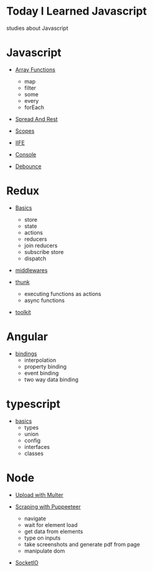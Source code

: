 # Today I Learned Javascript 
studies about Javascript

# Javascript 
- [Array Functions](javascript/arrayFunctions.js)
    - map
    - filter
    - some
    - every
    - forEach

- [Spread And Rest](javascript/spreadAndRest.js)

- [Scopes](javascript/scope.js)

- [IIFE](javascript/iife.js)

- [Console](javascript/console.js)

- [Debounce](javascript/debounce.js)


# Redux
- [Basics](redux/basics.js)
    - store
    - state
    - actions
    - reducers
    - join reducers
    - subscribe store
    - dispatch

- [middlewares](redux/middleware.js)

- [thunk](redux/thunk.js)
    - executing functions as actions
    - async functions

- [toolkit](redux/toolkit.js)


# Angular
- [bindings](angular/bindings.md)
    - interpolation
    - property binding
    - event binding
    - two way data binding


# typescript
- [basics](typescript/basics.ts)
    - types
    - union
    - config
    - interfaces
    - classes


# Node
- [Upload with Multer](node/imgUpload/multer.js)

- [Scraping with Puppeeteer](node/scraping/puppeteer.js)
    - navigate
    - wait for element load
    - get data from elements
    - type on inputs
    - take screenshots and generate pdf from page
    - manipulate dom

- [SocketIO](node/socket.io/)